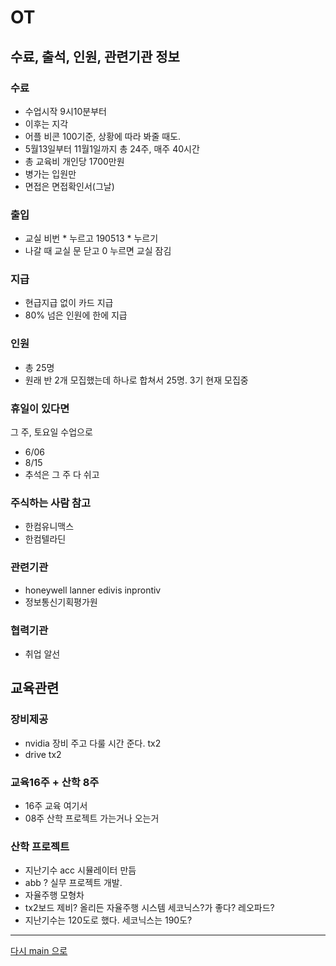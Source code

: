 # OT

## 수료, 출석, 인원, 관련기관 정보
### 수료
* 수업시작 9시10분부터
* 이후는 지각
* 어플 비콘 100기준, 상황에 따라 봐줄 때도.
* 5월13일부터 11월1일까지 총 24주, 매주 40시간
* 총 교육비 개인당 1700만원
* 병가는 입원만
* 면접은 면접확인서(그날)

### 출입
* 교실 비번 \* 누르고 190513 \* 누르기
* 나갈 때 교실 문 닫고 0 누르면 교실 잠김

### 지급
* 현급지급 없이 카드 지급
* 80% 넘은 인원에 한에 지급


### 인원
* 총 25명
* 원래 반 2개 모집했는데 하나로 합쳐서 25명. 3기 현재 모집중


### 휴일이 있다면
그 주, 토요일 수업으로
* 6/06
* 8/15
* 추석은 그 주 다 쉬고


### 주식하는 사람 참고
* 한컴유니맥스
* 한컴텔라딘


### 관련기관
* honeywell lanner edivis inprontiv
* 정보통신기획평가원

### 협력기관
* 취업 알선


## 교육관련
### 장비제공
* nvidia 장비 주고 다룰 시간 준다. tx2
* drive tx2


### 교육16주 + 산학 8주
* 16주 교육 여기서
* 08주 산학 프로젝트 가는거나 오는거


### 산학 프로젝트
* 지난기수 acc 시뮬레이터 만듬
* abb ? 실무 프로젝트 개발.
* 자율주행 모형차 
* tx2보드 제비? 올리든 자율주행 시스템  세코닉스?가 좋다? 레오파드?
* 지난기수는 120도로 했다. 세코닉스는 190도?


---

[다시 main 으로](../../README.md)
